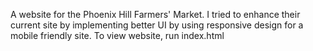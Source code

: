 A website for the Phoenix Hill Farmers' Market. I tried to enhance their current site by implementing better UI by using responsive design for a mobile friendly site.
To view website, run index.html
